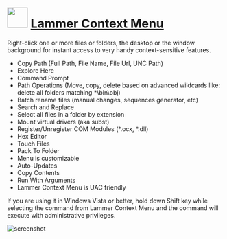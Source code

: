 ﻿# <img src="https://cdn.jsdelivr.net/gh/chtof/chocolatey-packages/manual/lammercontextmenu/lammercontextmenu.png" width="48" height="48"/> [Lammer Context Menu](https://chocolatey.org/packages/lammercontextmenu)

Right-click one or more files or folders, the desktop or the window background for instant access to very handy context-sensitive features.

- Copy Path (Full Path, File Name, File Url, UNC Path)
- Explore Here
- Command Prompt
- Path Operations (Move, copy, delete based on advanced wildcards like: delete all folders matching *\bin\obj)
- Batch rename files (manual changes, sequences generator, etc)
- Search and Replace
- Select all files in a folder by extension
- Mount virtual drivers (aka subst)
- Register/Unregister COM Modules (*.ocx, *.dll)
- Hex Editor
- Touch Files
- Pack To Folder
- Menu is customizable
- Auto-Updates
- Copy Contents
- Run With Arguments
- Lammer Context Menu is UAC friendly

If you are using it in Windows Vista or better, hold down Shift key while selecting the command from Lammer Context Menu and the command will execute with administrative privileges.

![screenshot](https://cdn.jsdelivr.net/gh/chtof/chocolatey-packages/manual/lammercontextmenu/screenshot.png)